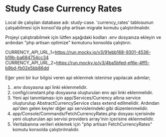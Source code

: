 # Study Case Currency Rates

Local de çalışılan database adı: study-case.
'currency_rates' tablosunun çalışabilmesi için konsol'da php artisan migrate komutu çalıştırılmalıdır.
 
Projeyi çalıştırabilmek için lütfen aşağıdaki kodları .env dosyanıza ekleyin ve ardından "php artisan optimize" komutunu konsolda çalıştırın.

CURRENCY_API_URL_1=https://run.mocky.io/v3/91ebb168-9301-4536-b19b-ba684754cc34
CURRENCY_API_URL_2=https://run.mocky.io/v3/4ba5bfed-ef6e-4ff5-b9bd-fb02e5bb86dd

Eğer yeni bir kur bilgisi veren api eklenmek istenirse yapılacak adımlar;

1. .env dosyasına api linki eklenmelidir.
2. config/constant.php dosyasına oluşturulan env api linki eklenmelidir.
3. Yeni api tanımlaması için app/Services/Currency altına service oluşturulup AbstractCurrencyService class extend edilmelidir. Ardından api'den gelen keyler diğer api servislerindeki gibi düzenlenmelidir.
4. app/Console/Commands/FetchCurrencyRates.php dosyası içerisinde yeni oluşturulan api servisi providers array'inin içerisine eklenmelidir.
5. Veritabanına verileri eklemek için "php artisan FetchCurrencyRates" komutu konsolda çalıştırılmalıdır.
